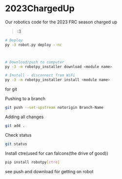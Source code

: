 # 2023ChargedUp
Our robotics code for the 2023 FRC season charged up

>:3
```bash
# Deploy
py -3 robot.py deploy --nc



# Download/push to computer
py -3 -m robotpy_installer download <module name>

# Install - disconnect from WiFi
py -3 -m robotpy_installer install <module name>
```



for git

Pushing to a branch
```bash
git push --set-upstream notorigin Branch-Name
```

Adding all changes
```bash
git add .
```

Check status
```bash
git status
```


Install ctre(used for can falcons(the drive of good))
```bash
pip install robotpy[ctre]
```
see push and download for getting on robot